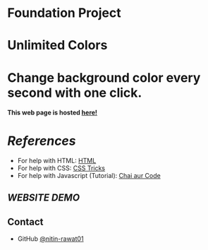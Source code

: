 # Foundation Project

# Unlimited Colors


# Change background color every second with one click.


#### This web page is hosted [here!]( https://nitin-rawat01.github.io/unlimited-Colors/)

# *References*

* For help with HTML: [HTML](https://html.com/)
* For help with CSS: [CSS Tricks](https://css-tricks.com/)
* For help with Javascript (Tutorial): [Chai aur Code](https://www.youtube.com/playlist?list=PLu71SKxNbfoBuX3f4EOACle2y-tRC5Q37)


## *WEBSITE DEMO*


## Contact

- GitHub [@nitin-rawat01](https://github.com/nitin-rawat01)


